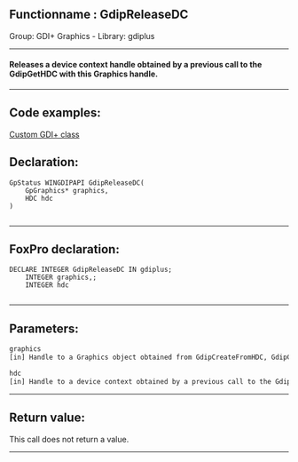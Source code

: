 <link rel="stylesheet" type="text/css" href="../../css/win32api.css">  
<link rel="stylesheet" href="https://cdnjs.cloudflare.com/ajax/libs/font-awesome/4.7.0/css/font-awesome.min.css">

## Functionname : GdipReleaseDC
Group: GDI+ Graphics - Library: gdiplus    
***  


#### Releases a device context handle obtained by a previous call to the GdipGetHDC with this Graphics handle.

***  


## Code examples:
[Custom GDI+ class](../../samples/sample_450.md)  

## Declaration:
```foxpro  
GpStatus WINGDIPAPI GdipReleaseDC(
	GpGraphics* graphics,
	HDC hdc
)
  
```  
***  


## FoxPro declaration:
```foxpro  
DECLARE INTEGER GdipReleaseDC IN gdiplus;
	INTEGER graphics,;
	INTEGER hdc
  
```  
***  


## Parameters:
```txt  
graphics
[in] Handle to a Graphics object obtained from GdipCreateFromHDC, GdipCreateFromHDC2, GdipCreateFromHWND or GdipGetImageGraphicsContext functions.

hdc
[in] Handle to a device context obtained by a previous call to the GdipGetHDC method with this Graphics handle.  
```  
***  


## Return value:
This call does not return a value.  
***  

